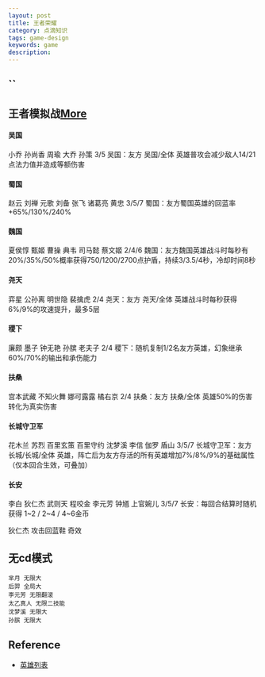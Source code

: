 ```yaml
---
layout: post
title: 王者荣耀
category: 点滴知识
tags: game-design
keywords: game
description: 
---
```


## ``

## 王者模拟战[More](https://pvp.qq.com/wzmnz/index.html)

#### 吴国
小乔 孙尚香 周瑜 大乔 孙策
3/5 吴国：友方 吴国/全体 英雄普攻会减少敌人14/21点法力值并造成等额伤害
#### 蜀国
赵云 刘禅 元歌 刘备 张飞 诸葛亮 黄忠
3/5/7 蜀国：友方蜀国英雄的回蓝率+65%/130%/240%
#### 魏国
夏侯惇 甄姬 曹操 典韦 司马懿 蔡文姬
2/4/6 魏国：友方魏国英雄战斗时每秒有20%/35%/50%概率获得750/1200/2700点护盾，持续3/3.5/4秒，冷却时间8秒
#### 尧天
弈星 公孙离 明世隐 裴擒虎
2/4 尧天：友方 尧天/全体 英雄战斗时每秒获得6%/9%的攻速提升，最多5层
#### 稷下
廉颇 墨子 钟无艳 孙膑 老夫子
2/4 稷下：随机复制1/2名友方英雄，幻象继承60%/70%的输出和承伤能力
#### 扶桑
宫本武藏 不知火舞 娜可露露 橘右京
2/4 扶桑：友方 扶桑/全体 英雄50%的伤害转化为真实伤害
#### 长城守卫军
花木兰 苏烈 百里玄策 百里守约 沈梦溪 李信 伽罗 盾山
3/5/7 长城守卫军：友方 长城/长城/全体 英雄，阵亡后为友方存活的所有英雄增加7%/8%/9%的基础属性（仅本回合生效，可叠加）
#### 长安
李白 狄仁杰 武则天 程咬金 李元芳 钟馗 上官婉儿
3/5/7 长安：每回合结算时随机获得 1~2 / 2~4 / 4~6金币

狄仁杰 攻击回蓝鞋 奇效

## 无cd模式

```
芈月 无限大
后羿 全局大
李元芳 无限翻滚
太乙真人 无限二技能
沈梦溪 无限大
孙膑 无限大
```

## Reference

* [英雄列表](http://pvp.qq.com/web201605/herolist.shtml)